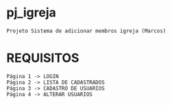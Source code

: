 # pj_igreja
    Projeto Sistema de adicionar membros igreja (Marcos)


# REQUISITOS
    Página 1 -> LOGIN
    Página 2 -> LISTA DE CADASTRADOS 
    Página 3 -> CADASTRO DE USUARIOS
    Página 4 -> ALTERAR USUARIOS
